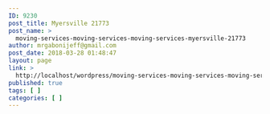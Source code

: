```yaml
---
ID: 9230
post_title: Myersville 21773
post_name: >
  moving-services-moving-services-moving-services-myersville-21773
author: mrgabonijeff@gmail.com
post_date: 2018-03-28 01:48:47
layout: page
link: >
  http://localhost/wordpress/moving-services-moving-services-moving-services-myersville-21773/
published: true
tags: [ ]
categories: [ ]
---
```


